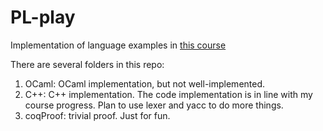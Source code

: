 # PL-play

Implementation of language examples in [this course](https://bobzhang.github.io/courses/)

There are several folders in this repo:

1. OCaml: OCaml implementation, but not well-implemented.
2. C++: C++ implementation. The code implementation is in line with my course progress. Plan to use lexer and yacc to do more things.
3. coqProof: trivial proof. Just for fun.